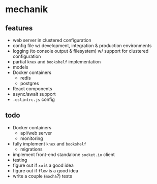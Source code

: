 # mechanik

## features

* web server in clustered configuration
* config file w/ development, integration & production environments
* logging (to console output & filesystem) w/ support for clustered configuration
* partial `knex` and `bookshelf` implementation
 * models
* Docker containers
  * redis
  * postgres
* React components  
* async/await support
* `.eslintrc.js` config

## todo
* Docker containers
  * api/web server
  * monitoring
* fully implement `knex` and `bookshelf`
  * migrations
* implement front-end standalone `socket.io` client
* testing
* figure out if `xo` is a good idea
* figure out if `flow` is a good idea
* write a couple (`mocha`?) tests
